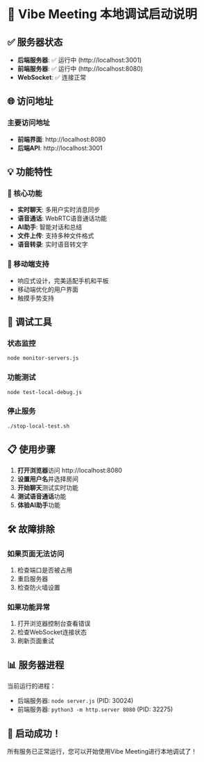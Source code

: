 # 🚀 Vibe Meeting 本地调试启动说明

## ✅ 服务器状态

- **后端服务器**: ✅ 运行中 (http://localhost:3001)
- **前端服务器**: ✅ 运行中 (http://localhost:8080)
- **WebSocket**: ✅ 连接正常

## 🌐 访问地址

### 主要访问地址
- **前端界面**: http://localhost:8080
- **后端API**: http://localhost:3001

## 💡 功能特性

### 🎯 核心功能
- **实时聊天**: 多用户实时消息同步
- **语音通话**: WebRTC语音通话功能
- **AI助手**: 智能对话和总结
- **文件上传**: 支持多种文件格式
- **语音转录**: 实时语音转文字

### 📱 移动端支持
- 响应式设计，完美适配手机和平板
- 移动端优化的用户界面
- 触摸手势支持

## 🔧 调试工具

### 状态监控
```bash
node monitor-servers.js
```

### 功能测试
```bash
node test-local-debug.js
```

### 停止服务
```bash
./stop-local-test.sh
```

## 📋 使用步骤

1. **打开浏览器**访问 http://localhost:8080
2. **设置用户名**并选择房间
3. **开始聊天**测试实时功能
4. **测试语音通话**功能
5. **体验AI助手**功能

## 🛠️ 故障排除

### 如果页面无法访问
1. 检查端口是否被占用
2. 重启服务器
3. 检查防火墙设置

### 如果功能异常
1. 打开浏览器控制台查看错误
2. 检查WebSocket连接状态
3. 刷新页面重试

## 📊 服务器进程

当前运行的进程：
- 后端服务器: `node server.js` (PID: 30024)
- 前端服务器: `python3 -m http.server 8080` (PID: 32275)

## 🎉 启动成功！

所有服务已正常运行，您可以开始使用Vibe Meeting进行本地调试了！ 